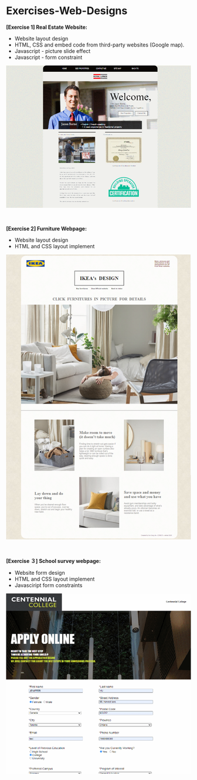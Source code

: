 # Exercises-Web-Designs
**[Exercise 1]  Real Estate Website:**
* Website layout design
* HTML, CSS and embed code from third-party websites (Google map).
* Javascript - picture slide effect
* Javascript - form constraint
 
![Real-Estate-Webpage](./screenShots/screenShot%20(1).gif?raw=true)

<br>

**[Exercise 2]  Furniture Webpage:**
* Website layout design
* HTML and CSS layout implement

![Real-Estate-Webpage](./screenShots/screenShot%20(3).PNG?raw=true)

<br>

**[Exercise ３]  School survey webpage:**
* Website form design
* HTML and CSS layout implement
* Javasciript form constraints 

![Real-Estate-Webpage](./screenShots/screenShot%20(2).gif?raw=true)
